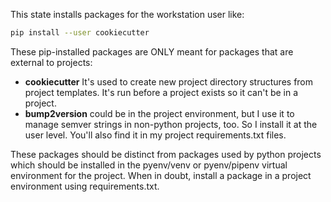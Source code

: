This state installs packages for  the workstation user like:

```bash
pip install --user cookiecutter
```

These pip-installed packages are ONLY meant for packages that are external to projects:
 - **cookiecutter** It's used to create new project directory structures from project templates. It's run before a project exists so it can't be in a project.
 - **bump2version** could be in the project environment, but I use it to manage semver strings in non-python projects, too. So I install it at the user level. You'll also find it in my project requirements.txt files.
  
These packages should be distinct from packages used by python projects which should be installed in the pyenv/venv  or pyenv/pipenv virtual environment for the project.  When in doubt, install a package in a project environment using requirements.txt.
